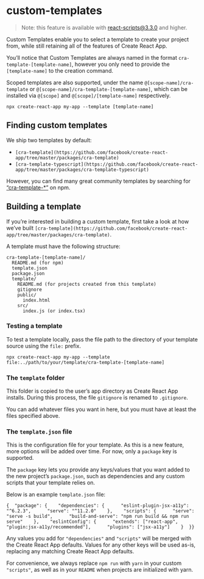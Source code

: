 # custom-templates

> Note: this feature is available with react-scripts@3.3.0 and higher.

Custom Templates enable you to select a template to create your project from, while still retaining all of the features of Create React App.

You’ll notice that Custom Templates are always named in the format `cra-template-[template-name]`, however you only need to provide the `[template-name]` to the creation command.

Scoped templates are also supported, under the name `@[scope-name]/cra-template` or `@[scope-name]/cra-template-[template-name]`, which can be installed via `@[scope]` and `@[scope]/[template-name]` respectively.

```
npx create-react-app my-app --template [template-name]
```

## Finding custom templates

We ship two templates by default:

- `[cra-template](https://github.com/facebook/create-react-app/tree/master/packages/cra-template)`
- `[cra-template-typescript](https://github.com/facebook/create-react-app/tree/master/packages/cra-template-typescript)`

However, you can find many great community templates by searching for [“cra-template-*”](https://www.npmjs.com/search?q=cra-template-*) on npm.

## Building a template

If you’re interested in building a custom template, first take a look at how we’ve built `[cra-template](https://github.com/facebook/create-react-app/tree/master/packages/cra-template)`.

A template must have the following structure:

```
cra-template-[template-name]/
  README.md (for npm)
  template.json
  package.json
  template/
    README.md (for projects created from this template)
    gitignore
    public/
      index.html
    src/
      index.js (or index.tsx)
```

### Testing a template

To test a template locally, pass the file path to the directory of your template source using the `file:` prefix.

```
npx create-react-app my-app --template file:../path/to/your/template/cra-template-[template-name]
```

### The `template` folder

This folder is copied to the user’s app directory as Create React App installs. During this process, the file `gitignore` is renamed to `.gitignore`.

You can add whatever files you want in here, but you must have at least the files specified above.

### The `template.json` file

This is the configuration file for your template. As this is a new feature, more options will be added over time. For now, only a `package` key is supported.

The `package` key lets you provide any keys/values that you want added to the new project’s `package.json`, such as dependencies and any custom scripts that your template relies on.

Below is an example `template.json` file:

```
{  "package": {    "dependencies": {      "eslint-plugin-jsx-a11y": "^6.2.3",      "serve": "^11.2.0"    },    "scripts": {      "serve": "serve -s build",      "build-and-serve": "npm run build && npm run serve"    },    "eslintConfig": {      "extends": ["react-app", "plugin:jsx-a11y/recommended"],      "plugins": ["jsx-a11y"]    }  }}
```

Any values you add for `"dependencies"` and `"scripts"` will be merged with the Create React App defaults. Values for any other keys will be used as-is, replacing any matching Create React App defaults.

For convenience, we always replace `npm run` with `yarn` in your custom `"scripts"`, as well as in your `README` when projects are initialized with yarn.